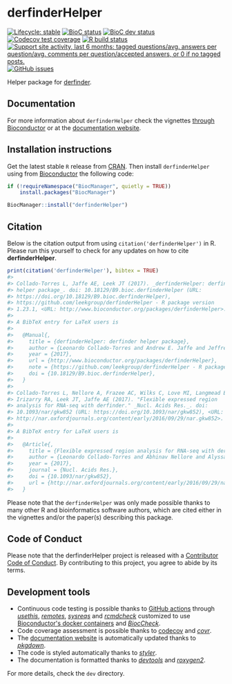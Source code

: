 
<!-- README.md is generated from README.Rmd. Please edit that file -->
derfinderHelper
===============

<!-- badges: start -->
[![Lifecycle: stable](https://img.shields.io/badge/lifecycle-stable-brightgreen.svg)](https://www.tidyverse.org/lifecycle/#stable) [![BioC status](http://www.bioconductor.org/shields/build/release/bioc/derfinderHelper.svg)](https://bioconductor.org/checkResults/release/bioc-LATEST/derfinderHelper) [![BioC dev status](http://www.bioconductor.org/shields/build/devel/bioc/derfinderHelper.svg)](https://bioconductor.org/checkResults/devel/bioc-LATEST/derfinderHelper) [![Codecov test coverage](https://codecov.io/gh/leekgroup/derfinderHelper/branch/master/graph/badge.svg)](https://codecov.io/gh/leekgroup/derfinderHelper?branch=master) [![R build status](https://github.com/leekgroup/derfinderHelper/workflows/R-CMD-check-bioc/badge.svg)](https://github.com/leekgroup/derfinderHelper/actions) [![Support site activity, last 6 months: tagged questions/avg. answers per question/avg. comments per question/accepted answers, or 0 if no tagged posts.](http://www.bioconductor.org/shields/posts/derfinderHelper.svg)](https://support.bioconductor.org/t/derfinderHelper/) [![GitHub issues](https://img.shields.io/github/issues/leekgroup/derfinderHelper)](https://github.com/leekgroup/derfinderHelper/issues) <!-- badges: end -->

Helper package for [derfinder](http://www.bioconductor.org/packages/derfinder).

Documentation
-------------

For more information about `derfinderHelper` check the vignettes [through Bioconductor](http://bioconductor.org/packages/derfinderHelper) or at the [documentation website](http://leekgroup.github.io/derfinderHelper).

Installation instructions
-------------------------

Get the latest stable `R` release from [CRAN](http://cran.r-project.org/). Then install `derfinderHelper` using from [Bioconductor](http://bioconductor.org/) the following code:

``` r
if (!requireNamespace("BiocManager", quietly = TRUE))
    install.packages("BiocManager")

BiocManager::install("derfinderHelper")
```

Citation
--------

Below is the citation output from using `citation('derfinderHelper')` in R. Please run this yourself to check for any updates on how to cite **derfinderHelper**.

``` r
print(citation('derfinderHelper'), bibtex = TRUE)
#> 
#> Collado-Torres L, Jaffe AE, Leek JT (2017). _derfinderHelper: derfinder
#> helper package_. doi: 10.18129/B9.bioc.derfinderHelper (URL:
#> https://doi.org/10.18129/B9.bioc.derfinderHelper),
#> https://github.com/leekgroup/derfinderHelper - R package version
#> 1.23.1, <URL: http://www.bioconductor.org/packages/derfinderHelper>.
#> 
#> A BibTeX entry for LaTeX users is
#> 
#>   @Manual{,
#>     title = {derfinderHelper: derfinder helper package},
#>     author = {Leonardo Collado-Torres and Andrew E. Jaffe and Jeffrey T. Leek},
#>     year = {2017},
#>     url = {http://www.bioconductor.org/packages/derfinderHelper},
#>     note = {https://github.com/leekgroup/derfinderHelper - R package version 1.23.1},
#>     doi = {10.18129/B9.bioc.derfinderHelper},
#>   }
#> 
#> Collado-Torres L, Nellore A, Frazee AC, Wilks C, Love MI, Langmead B,
#> Irizarry RA, Leek JT, Jaffe AE (2017). "Flexible expressed region
#> analysis for RNA-seq with derfinder." _Nucl. Acids Res._. doi:
#> 10.1093/nar/gkw852 (URL: https://doi.org/10.1093/nar/gkw852), <URL:
#> http://nar.oxfordjournals.org/content/early/2016/09/29/nar.gkw852>.
#> 
#> A BibTeX entry for LaTeX users is
#> 
#>   @Article{,
#>     title = {Flexible expressed region analysis for RNA-seq with derfinder},
#>     author = {Leonardo Collado-Torres and Abhinav Nellore and Alyssa C. Frazee and Christopher Wilks and Michael I. Love and Ben Langmead and Rafael A. Irizarry and Jeffrey T. Leek and Andrew E. Jaffe},
#>     year = {2017},
#>     journal = {Nucl. Acids Res.},
#>     doi = {10.1093/nar/gkw852},
#>     url = {http://nar.oxfordjournals.org/content/early/2016/09/29/nar.gkw852},
#>   }
```

Please note that the `derfinderHelper` was only made possible thanks to many other R and bioinformatics software authors, which are cited either in the vignettes and/or the paper(s) describing this package.

Code of Conduct
---------------

Please note that the derfinderHelper project is released with a [Contributor Code of Conduct](https://contributor-covenant.org/version/2/0/CODE_OF_CONDUCT.html). By contributing to this project, you agree to abide by its terms.

Development tools
-----------------

-   Continuous code testing is possible thanks to [GitHub actions](https://www.tidyverse.org/blog/2020/04/usethis-1-6-0/) through *[usethis](https://CRAN.R-project.org/package=usethis)*, *[remotes](https://CRAN.R-project.org/package=remotes)*, *[sysreqs](https://github.com/r-hub/sysreqs)* and *[rcmdcheck](https://CRAN.R-project.org/package=rcmdcheck)* customized to use [Bioconductor's docker containers](https://www.bioconductor.org/help/docker/) and *[BiocCheck](https://bioconductor.org/packages/3.11/BiocCheck)*.
-   Code coverage assessment is possible thanks to [codecov](https://codecov.io/gh) and *[covr](https://CRAN.R-project.org/package=covr)*.
-   The [documentation website](http://leekgroup.github.io/derfinderHelper) is automatically updated thanks to *[pkgdown](https://CRAN.R-project.org/package=pkgdown)*.
-   The code is styled automatically thanks to *[styler](https://CRAN.R-project.org/package=styler)*.
-   The documentation is formatted thanks to *[devtools](https://CRAN.R-project.org/package=devtools)* and *[roxygen2](https://CRAN.R-project.org/package=roxygen2)*.

For more details, check the `dev` directory.
